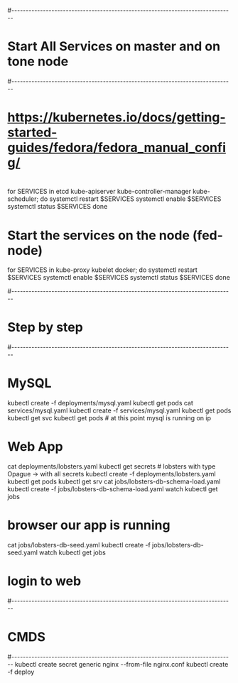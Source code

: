 
#------------------------------------------------------------------------------
# Start All Services on master and on tone node
#------------------------------------------------------------------------------
# https://kubernetes.io/docs/getting-started-guides/fedora/fedora_manual_config/
#
for SERVICES in etcd kube-apiserver kube-controller-manager kube-scheduler; do
    systemctl restart $SERVICES
    systemctl enable $SERVICES
    systemctl status $SERVICES
done
# Start the services on the node (fed-node)
for SERVICES in kube-proxy kubelet docker; do
    systemctl restart $SERVICES
    systemctl enable $SERVICES
    systemctl status $SERVICES
done

#------------------------------------------------------------------------------
#  Step by step
#------------------------------------------------------------------------------
# MySQL
kubectl create -f deployments/mysql.yaml
kubectl get pods
cat services/mysql.yaml
kubectl create -f services/mysql.yaml
kubectl get pods
kubectl get svc
kubectl get pods                # at this point mysql is running on ip

# Web App
cat deployments/lobsters.yaml
kubectl get secrets             # lobsters with type Opague -> with all secrets
kubectl create -f deployments/lobsters.yaml
kubectl get pods
kubectl get srv
cat jobs/lobsters-db-schema-load.yaml
kubectl create -f jobs/lobsters-db-schema-load.yaml
watch kubectl get jobs
# browser our app is running
cat jobs/lobsters-db-seed.yaml
kubectl create -f jobs/lobsters-db-seed.yaml
watch kubectl get jobs
# login to web


#------------------------------------------------------------------------------
# CMDS
#------------------------------------------------------------------------------
kubectl create secret generic nginx --from-file nginx.conf
kubectl create -f deploy


